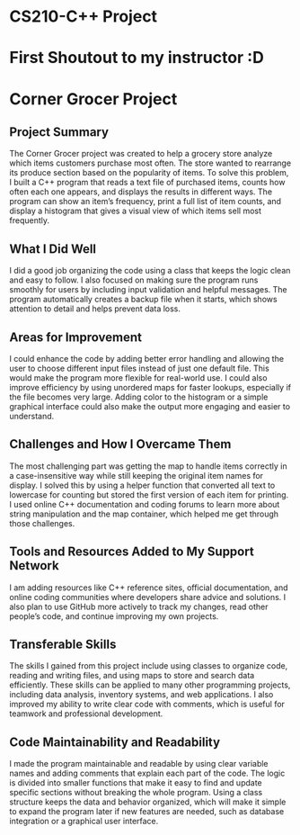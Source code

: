 # CS210-C++ Project

# First Shoutout to my instructor :D

# Corner Grocer Project

## Project Summary  
The Corner Grocer project was created to help a grocery store analyze which items customers purchase most often. The store wanted to rearrange its produce section based on the popularity of items. To solve this problem, I built a C++ program that reads a text file of purchased items, counts how often each one appears, and displays the results in different ways. The program can show an item’s frequency, print a full list of item counts, and display a histogram that gives a visual view of which items sell most frequently.

## What I Did Well  
I did a good job organizing the code using a class that keeps the logic clean and easy to follow. I also focused on making sure the program runs smoothly for users by including input validation and helpful messages. The program automatically creates a backup file when it starts, which shows attention to detail and helps prevent data loss.

## Areas for Improvement  
I could enhance the code by adding better error handling and allowing the user to choose different input files instead of just one default file. This would make the program more flexible for real-world use. I could also improve efficiency by using unordered maps for faster lookups, especially if the file becomes very large. Adding color to the histogram or a simple graphical interface could also make the output more engaging and easier to understand.

## Challenges and How I Overcame Them  
The most challenging part was getting the map to handle items correctly in a case-insensitive way while still keeping the original item names for display. I solved this by using a helper function that converted all text to lowercase for counting but stored the first version of each item for printing. I used online C++ documentation and coding forums to learn more about string manipulation and the map container, which helped me get through those challenges.

## Tools and Resources Added to My Support Network  
I am adding resources like C++ reference sites, official documentation, and online coding communities where developers share advice and solutions. I also plan to use GitHub more actively to track my changes, read other people’s code, and continue improving my own projects.

## Transferable Skills  
The skills I gained from this project include using classes to organize code, reading and writing files, and using maps to store and search data efficiently. These skills can be applied to many other programming projects, including data analysis, inventory systems, and web applications. I also improved my ability to write clear code with comments, which is useful for teamwork and professional development.

## Code Maintainability and Readability  
I made the program maintainable and readable by using clear variable names and adding comments that explain each part of the code. The logic is divided into smaller functions that make it easy to find and update specific sections without breaking the whole program. Using a class structure keeps the data and behavior organized, which will make it simple to expand the program later if new features are needed, such as database integration or a graphical user interface.
